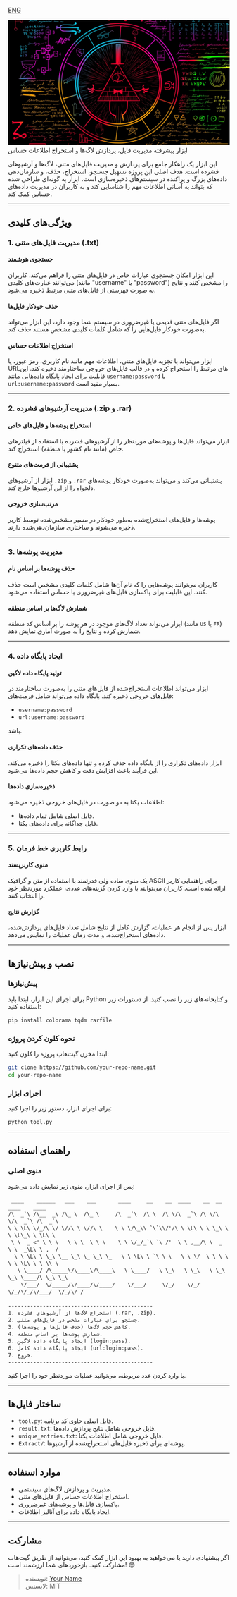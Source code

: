 [ENG](./README-ENG.md)

<img src='./a.jpg'>
 ابزار پیشرفته مدیریت فایل، پردازش لاگ‌ها و استخراج اطلاعات حساس

این ابزار یک راهکار جامع برای پردازش و مدیریت فایل‌های متنی، لاگ‌ها و آرشیوهای فشرده است. هدف اصلی این پروژه تسهیل جستجو، استخراج، حذف، و سازمان‌دهی داده‌های بزرگ و پراکنده در سیستم‌های ذخیره‌سازی است. ابزار به گونه‌ای طراحی شده که بتواند به آسانی اطلاعات مهم را شناسایی کند و به کاربران در مدیریت داده‌های حساس کمک کند.

---

## **ویژگی‌های کلیدی**

### **1. مدیریت فایل‌های متنی (.txt)**
#### جستجوی هوشمند
این ابزار امکان جستجوی عبارات خاص در فایل‌های متنی را فراهم می‌کند. کاربران می‌توانند عبارت‌های کلیدی (مانند "username" یا "password") را مشخص کنند و نتایج به صورت فهرستی از فایل‌های متنی مرتبط ذخیره می‌شود.

#### حذف خودکار فایل‌ها
اگر فایل‌های متنی قدیمی یا غیرضروری در سیستم شما وجود دارد، این ابزار می‌تواند به‌صورت خودکار فایل‌هایی را که شامل کلمات کلیدی مشخص هستند حذف کند. 

#### استخراج اطلاعات حساس
ابزار می‌تواند با تجزیه فایل‌های متنی، اطلاعات مهم مانند نام کاربری، رمز عبور، یا URLهای مرتبط را استخراج کرده و در قالب فایل‌های خروجی ساختارمند ذخیره کند. این قابلیت برای ایجاد پایگاه داده‌هایی مانند `username:password` یا `url:username:password` بسیار مفید است.

---

### **2. مدیریت آرشیوهای فشرده (.zip و .rar)**
#### استخراج پوشه‌ها و فایل‌های خاص
ابزار می‌تواند فایل‌ها و پوشه‌های موردنظر را از آرشیوهای فشرده با استفاده از فیلترهای خاص (مانند نام کشور یا منطقه) استخراج کند. 

#### پشتیبانی از فرمت‌های متنوع
ابزار از آرشیوهای `.zip` و `.rar` پشتیبانی می‌کند و می‌تواند به‌صورت خودکار پوشه‌های دلخواه را از این آرشیوها خارج کند.

#### مرتب‌سازی خروجی
پوشه‌ها و فایل‌های استخراج‌شده به‌طور خودکار در مسیر مشخص‌شده توسط کاربر ذخیره می‌شوند و ساختاری سازمان‌دهی‌شده دارند.

---

### **3. مدیریت پوشه‌ها**
#### حذف پوشه‌ها بر اساس نام
کاربران می‌توانند پوشه‌هایی را که نام آن‌ها شامل کلمات کلیدی مشخص است حذف کنند. این قابلیت برای پاکسازی فایل‌های غیرضروری یا حساس استفاده می‌شود.

#### شمارش لاگ‌ها بر اساس منطقه
ابزار می‌تواند تعداد لاگ‌های موجود در هر پوشه را بر اساس کد منطقه (مانند `US` یا `FR`) شمارش کرده و نتایج را به صورت آماری نمایش دهد.

---

### **4. ایجاد پایگاه داده**
#### تولید پایگاه داده لاگین
ابزار می‌تواند اطلاعات استخراج‌شده از فایل‌های متنی را به‌صورت ساختارمند در فایل‌های خروجی ذخیره کند. پایگاه داده می‌تواند شامل فرمت‌های:
- `username:password`
- `url:username:password`

باشد.

#### حذف داده‌های تکراری
ابزار داده‌های تکراری را از پایگاه داده حذف کرده و تنها داده‌های یکتا را ذخیره می‌کند. این فرآیند باعث افزایش دقت و کاهش حجم داده‌ها می‌شود.

#### ذخیره‌سازی داده‌ها
اطلاعات یکتا به دو صورت در فایل‌های خروجی ذخیره می‌شود:
- فایل اصلی شامل تمام داده‌ها.
- فایل جداگانه برای داده‌های یکتا.

---

### **5. رابط کاربری خط فرمان**
#### منوی کاربرپسند
یک منوی ساده ولی قدرتمند با استفاده از متن و گرافیک ASCII برای راهنمایی کاربر ارائه شده است. کاربران می‌توانند با وارد کردن گزینه‌های عددی، عملکرد موردنظر خود را انتخاب کنند.

#### گزارش نتایج
ابزار پس از انجام هر عملیات، گزارش کامل از نتایج شامل تعداد فایل‌های پردازش‌شده، داده‌های استخراج‌شده، و مدت زمان عملیات را نمایش می‌دهد.

---

## **نصب و پیش‌نیازها**

### پیش‌نیازها
برای اجرای این ابزار، ابتدا باید Python و کتابخانه‌های زیر را نصب کنید. از دستورات زیر استفاده کنید:

```bash
pip install colorama tqdm rarfile
```

### نحوه کلون کردن پروژه
ابتدا مخزن گیت‌هاب پروژه را کلون کنید:
```bash
git clone https://github.com/your-repo-name.git
cd your-repo-name
```

### اجرای ابزار
برای اجرای ابزار، دستور زیر را اجرا کنید:
```bash
python tool.py
```

---

## **راهنمای استفاده**

### منوی اصلی
پس از اجرای ابزار، منوی زیر نمایش داده می‌شود:

```
 ____    ______   ___    ___       ____     __    __  ____    __  __  ____    ____       
/\  _`\ /\__  _\ /\_ \  /\_ \     /\  _`\  /\ \  /\ \/\  _`\ /\ \/\ \/\  _`\ /\  _`\     
\ \ \L\ \/_/\ \/ \//\ \ \//\ \    \ \ \/\_\\ `\`\\/'/\ \ \L\ \ \ \_\ \ \ \L\_\ \ \L\ \   
 \ \  _ <' \ \ \   \ \ \  \ \ \    \ \ \/_/_`\ `\ /'  \ \ ,__/\ \  _  \ \  _\L\ \ ,  /   
  \ \ \L\ \ \_\ \__ \_\ \_ \_\ \_   \ \ \L\ \ `\ \ \   \ \ \/  \ \ \ \ \ \ \L\ \ \ \\ \  
   \ \____/ /\_____\/\____\/\____\   \ \____/   \ \_\   \ \_\   \ \_\ \_\ \____/\ \_\ \_\
    \/___/  \/_____/\/____/\/____/    \/___/     \/_/    \/_/    \/_/\/_/\/___/  \/_/\/ /

----------------------------------------------
1. استخراج لاگ‌ها از آرشیوهای فشرده (.rar, .zip).
2. جستجو برای عبارات مشخص در فایل‌های متنی.
3. کاهش حجم لاگ‌ها (حذف فایل‌ها و پوشه‌ها).
4. شمارش پوشه‌ها بر اساس منطقه.
5. ایجاد پایگاه داده لاگین (login:pass).
6. ایجاد پایگاه داده کامل (url:login:pass).
7. خروج.
----------------------------------------------
```

با وارد کردن عدد مربوطه، می‌توانید عملیات موردنظر خود را اجرا کنید.

---

## **ساختار فایل‌ها**

- `tool.py`: فایل اصلی حاوی کد برنامه.
- `result.txt`: فایل خروجی شامل نتایج پردازش داده‌ها.
- `unique_entries.txt`: فایل خروجی شامل اطلاعات یکتا.
- `Extract/`: پوشه‌ای برای ذخیره فایل‌های استخراج‌شده از آرشیوها.

---

## **موارد استفاده**

- مدیریت و پردازش لاگ‌های سیستمی.
- استخراج اطلاعات حساس از فایل‌های متنی.
- پاکسازی فایل‌ها و پوشه‌های غیرضروری.
- ایجاد پایگاه داده برای آنالیز اطلاعات.

---

## **مشارکت**
اگر پیشنهادی دارید یا می‌خواهید به بهبود این ابزار کمک کنید، می‌توانید از طریق گیت‌هاب مشارکت کنید. بازخوردهای شما ارزشمند است! 😊

> نویسنده: [Your Name](https://github.com/your-profile)  
> لایسنس: MIT
